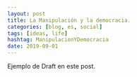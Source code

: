 ```yaml
---
layout: post
title: La Manipulación y la democracia.
categories: [blog, es, social]
tags: [ideas, life]
hashtag: ManipulacionYDemocracia
date: 2019-09-01
---
```


Ejemplo de Draft en este post.
